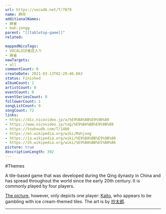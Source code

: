 ```yaml
---
url: https://vocadb.net/T/7879
name: 麻将
additionalNames: 
- 麻雀
- mah-jongg
parent: "[[tabletop-game]]"
related:

mappedNicoTags:
- VOCALOID雀荘入り
- 麻雀
newTargets:
- all
commentCount: 0
createDate: 2021-03-13T02:29:46.663
status: Finished
albumCount: 1
artistCount: 0
eventCount: 0
eventSeriesCount: 0
followerCount: 1
songListCount: 0
songCount: 72
links: 
- https://dic.nicovideo.jp/a/%E9%BA%BB%E9%9B%80
- https://www.nicovideo.jp/tag/%E9%BA%BB%E9%9B%80
- https://touhoudb.com/T/1480
- https://en.wikipedia.org/wiki/Mahjong
- https://ja.wikipedia.org/wiki/%E9%BA%BB%E9%9B%80
- https://zh.wikipedia.org/wiki/%E9%BA%BB%E5%B0%86
picture: true
descriptionLength: 392
---
```


#Themes

A tile-based game that was developed during the Qing dynasty in China and has spread throughout the world since the early 20th century. It is commonly played by four players. 

[The picture](https://piapro.jp/t/W1oI), however, only depicts one player: [Kaito](https://vocadb.net/Ar/71), who appears to be gambling with ice cream-themed tiles. The art is by [炒太郎](https://vocadb.net/Ar/78966).

---

